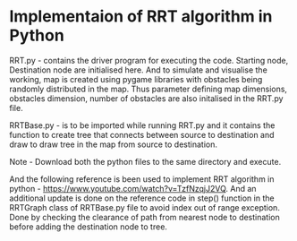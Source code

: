 # Implementaion of RRT algorithm in Python

RRT.py - contains the driver program for executing the code. Starting node, Destination node are initialised here. And to simulate and visualise the working, map is created using pygame libraries with obstacles being randomly distributed in the map. Thus parameter defining map dimensions, obstacles dimension, number of obstacles are also initalised in the RRT.py file.

RRTBase.py - is to be imported while running RRT.py and it contains the function to create tree that connects between source to destination and draw to draw tree in the map from source to destination. 

Note - Download both the python files to the same directory and execute.

And the following reference is been used to implement RRT algorithm in python - https://www.youtube.com/watch?v=TzfNzqjJ2VQ. And an additional update is done on the reference code in  step() function in the RRTGraph class of RRTBase.py file to avoid index out of range exception. Done by checking the clearance of path from nearest node to destination before adding the destination node to tree.
